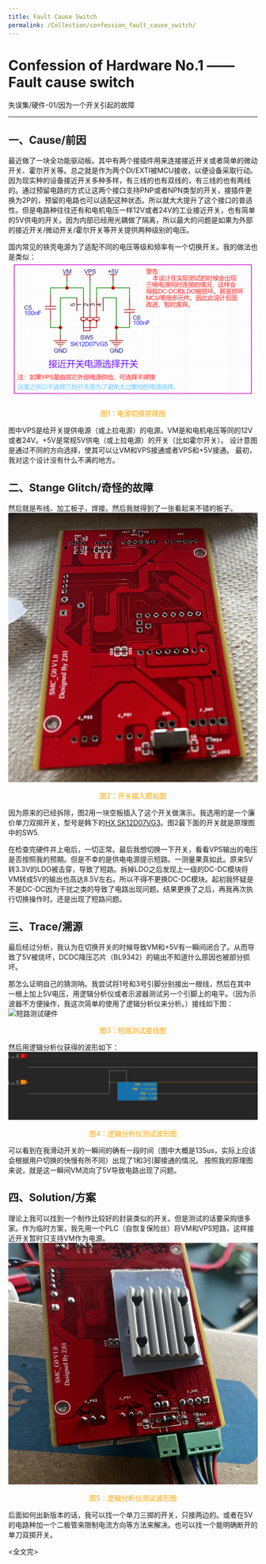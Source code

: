 ```yaml
---
title: Fault Cause Switch
permalink: /Collection/confession_fault_cause_switch/
---
```


# Confession of Hardware No.1 —— Fault cause switch
失误集/硬件-01/因为一个开关引起的故障
____________________________________________________

## 一、Cause/前因
最近做了一块全功能驱动板。其中有两个接插件用来连接接近开关或者简单的微动开关、霍尔开关等。总之就是作为两个DI/EXTI被MCU接收，以便设备采取行动。因为现实种的设备接近开关多种多样，有三线的也有双线的，有三线的也有两线的。通过预留电路的方式让这两个接口支持PNP或者NPN类型的开关，接插件更换为2P的，预留的电路也可以适配这种状态。所以就大大提升了这个接口的普适性。但是电路种往往还有和电机电压一样12V或者24V的工业接近开关，也有简单的5V供电的开关。因为内部已经用光耦做了隔离，所以最大的问题是如果为外部的接近开关/微动开关/霍尔开关等开关提供两种级别的电压。

国内常见的铁壳电源为了适配不同的电压等级和频率有一个切换开关。我的做法也是类似：
![power switch schmatic](img/power_switch.png)
<p style="text-align:center; color:orange">图1：电源切换原理图 </p>

图中VPS是给开关提供电源（或上拉电源）的电源。VM是和电机电压等同的12V或者24V。+5V是常规5V供电（或上拉电源）的开关（比如霍尔开关）。
设计意图是通过不同的方向选择，使其可以让VM和VPS接通或者VPS和+5V接通。
最初，我对这个设计没有什么不满的地方。

## 二、Stange Glitch/奇怪的故障
然后就是布线、加工板子，焊接。然后我就得到了一张看起来不错的板子。
![nice board](img/A1.jpg)
<p style="text-align:center; color:orange">图2：开关插入模拟图 </p>

因为原来的已经拆除，图2用一块空板插入了这个开关做演示。我选用的是一个廉价单刀双掷开关，型号是韩下的[HX SK12D07VG3](https://item.szlcsc.com/5774346.html)。图2最下面的开关就是原理图中的SW5.

在检查完硬件并上电后，一切正常。最后我想切换一下开关，看看VPS输出的电压是否按照我的预期。但是不幸的是供电电源提示短路。一测量果真如此。原来5V转3.3V的LDO被击穿，导致了短路。拆掉LDO之后发现上一级的DC-DC模块将VM转成5V的输出也高达8.5V左右。所以不得不更换DC-DC模块。起初我怀疑是不是DC-DC因为干扰之类的导致了电路出现问题。结果更换了之后，再我再次执行切换操作时。还是出现了短路问题。

## 三、Trace/溯源

最后经过分析，我认为在切换开关的时候导致VM和+5V有一瞬间闭合了。从而导致了5V被烧坏，DCDC降压芯片（BL9342）的输出不知道什么原因也被部分损坏。

那怎么证明自己的猜测呐。我尝试将1号和3号引脚分别接出一根线，然后在其中一根上加上5V电压，用逻辑分析仪或者示波器测试另一个引脚上的电平。（因为示波器不方便操作，我这次简单的使用了逻辑分析仪来分析。）接线如下图：
![短路测试硬件](img/短路测试硬件.jpg)
<p style="text-align:center; color:orange">图3：短路测试接线图 </p>

然后用逻辑分析仪获得的波形如下：
![逻辑分析仪测试波形](img/逻辑分析仪测试.png)
<p style="text-align:center; color:orange">图4：逻辑分析仪测试波形图 </p>

可以看到在我滑动开关的一瞬间的确有一段时间（图中大概是135us，实际上应该会根据用户切换的快慢有所不同）出现了1和3引脚接通的情况。
按照我的原理图来说，就是这一瞬间VM流向了5V导致电路出现了问题。

## 四、Solution/方案
理论上我可以找到一个制作比较好的封装类似的开关。但是测试的话要采购很多家。作为临时方案，我先用一个PLC（自恢复保险丝）将VM和VPS短路，这样接近开关暂时只支持VM作为电源。
![临时解决方案](img/A2.jpg)
<p style="text-align:center; color:orange">图5：逻辑分析仪测试波形图 </p>

后面如何出新版本的话，我可以找一个单刀三掷的开关，只接两边的。或者在5V的电路种加一个二极管来限制电流方向等方法来解决。也可以找一个能明确断开的单刀双掷开关。


<全文完>





